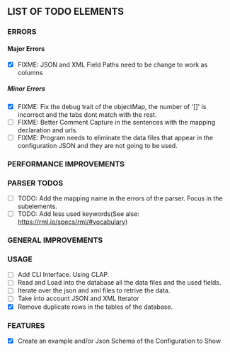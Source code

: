 ## LIST OF TODO ELEMENTS
### ERRORS
#### Major Errors

- [x] FIXME: JSON and XML Field Paths need to be change to work as columns

##### Minor Errors
- [x] FIXME: Fix the debug trait of the objectMap, the number of '[]' is incorrect and the tabs dont match with the rest.
- [ ] FIXME: Better Comment Capture in the sentences with the mapping declaration and urls.
- [ ] FIXME: Program needs to eliminate the data files that appear in the configuration JSON and they are not going to be used.

### PERFORMANCE IMPROVEMENTS

### PARSER TODOS
- [ ] TODO: Add the mapping name in the errors of the parser. Focus in the subelements.
- [ ] TODO: Add less used keywords(See alse: https://rml.io/specs/rml/#vocabulary)

### GENERAL IMPROVEMENTS


### USAGE
- [ ] Add CLI Interface. Using CLAP.
- [ ] Read and Load into the database all the data files and the used fields.
- [ ] Iterate over the json and xml files to retrive the data.
- [ ] Take into account JSON and XML Iterator 
- [x] Remove duplicate rows in the tables of the database. 

### FEATURES
- [x] Create an example and/or Json Schema of the Configuration to Show